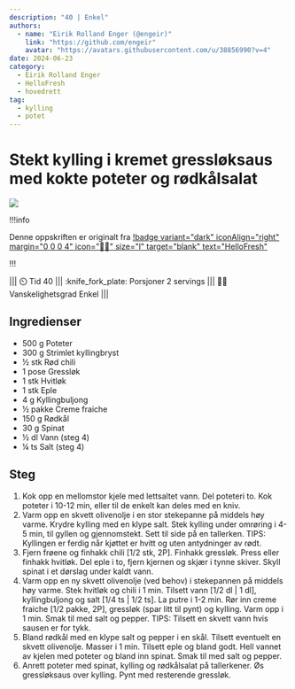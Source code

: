 ```yaml
---
description: "40 | Enkel"
authors:
  - name: "Eirik Rolland Enger (@engeir)"
    link: "https://github.com/engeir"
    avatar: "https://avatars.githubusercontent.com/u/38856990?v=4"
date: 2024-06-23
category:
  - Eirik Rolland Enger
  - HelloFresh
  - hovedrett
tag:
  - kylling
  - potet
---
```


# Stekt kylling i kremet gressløksaus med kokte poteter og rødkålsalat

![](/static/stekt-kylling-i-kremet-gressloksaus-med-kokte-poteter-og-rodkalsalat/stekt-kylling-i-kremet-gressloksaus-med-kokte-poteter-og-rodkalsalat.webp)

!!!info

Denne oppskriften er originalt fra
[!badge variant="dark" iconAlign="right" margin="0 0 0 4" icon=":cook:" size="l" target="blank" text="HelloFresh"](https://www.hellofresh.no/recipes/stekt-kylling-i-kremet-gressloksaus-62e372fb91f7025aa3f94722)

!!!

<!-- dprint-ignore-start -->
||| :timer_clock: Tid
40
||| :knife_fork_plate: Porsjoner
2 servings
||| :cook: Vanskelighetsgrad
Enkel
|||
<!-- dprint-ignore-end -->

## Ingredienser

- 500 g Poteter
- 300 g Strimlet kyllingbryst
- ½ stk Rød chili
- 1 pose Gressløk
- 1 stk Hvitløk
- 1 stk Eple
- 4 g Kyllingbuljong
- ½ pakke Creme fraiche
- 150 g Rødkål
- 30 g Spinat
- ½ dl Vann (steg 4)
- ¼ ts Salt (steg 4)

## Steg

1. Kok opp en mellomstor kjele med lettsaltet vann. Del poteteri to. Kok poteter i 10-12
   min, eller til de enkelt kan deles med en kniv.
2. Varm opp en skvett olivenolje i en stor stekepanne på middels høy varme. Krydre
   kylling med en klype salt. Stek kylling under omrøring i 4-5 min, til gyllen og
   gjennomstekt. Sett til side på en tallerken. TIPS: Kyllingen er ferdig når kjøttet er
   hvitt og uten antydninger av rødt.
3. Fjern frøene og finhakk chili [1/2 stk, 2P]. Finhakk gressløk. Press eller finhakk
   hvitløk. Del eple i to, fjern kjernen og skjær i tynne skiver. Skyll spinat i et
   dørslag under kaldt vann.
4. Varm opp en ny skvett olivenolje (ved behov) i stekepannen på middels høy varme. Stek
   hvitløk og chili i 1 min. Tilsett vann [1/2 dl | 1 dl], kyllingbuljong og salt [1/4
   ts | 1/2 ts]. La putre i 1-2 min. Rør inn creme fraiche [1/2 pakke, 2P], gressløk
   (spar litt til pynt) og kylling. Varm opp i 1 min. Smak til med salt og pepper. TIPS:
   Tilsett en skvett vann hvis sausen er for tykk.
5. Bland rødkål med en klype salt og pepper i en skål. Tilsett eventuelt en skvett
   olivenolje. Masser i 1 min. Tilsett eple og bland godt. Hell vannet av kjelen med
   poteter og bland inn spinat. Smak til med salt og pepper.
6. Anrett poteter med spinat, kylling og rødkålsalat på tallerkener. Øs gressløksaus
   over kylling. Pynt med resterende gressløk.

<script type="application/ld+json">
{
  "author": {
    "@type": "Person",
    "name": "HelloFresh",
    "url": "https://www.hellofresh.no/recipes/stekt-kylling-i-kremet-gressloksaus-62e372fb91f7025aa3f94722"
  },
  "image": "https://img.hellofresh.com/f_auto,fl_lossy,h_640,q_auto,w_1200/hellofresh_s3/image/HF220131_R16_W12_SE_K11105-1_MB_Main_low-6ec73211.jpg",
  "site_name": "HelloFresh",
  "@context": "https://schema.org",
  "@type": "Recipe",
  "recipeCategory": "",
  "cookTime": 20,
  "recipeCuisine": "Skandinavisk",
  "publisher": {
    "@type": "Organization",
    "name": "hellofresh.com"
  },
  "recipeIngredient": [
    "500 g Poteter",
    "300 g Strimlet kyllingbryst",
    "½ stk Rød chili",
    "1 pose Gressløk",
    "1 stk Hvitløk",
    "1 stk Eple",
    "4 g Kyllingbuljong",
    "½ pakke Creme fraiche",
    "150 g Rødkål",
    "30 g Spinat",
    "½ dl Vann (steg 4)",
    "¼ ts Salt (steg 4)"
  ],
  "recipeInstructions": [
    {
      "@type": "HowToStep",
      "text": "Kok opp en mellomstor kjele med lettsaltet vann. Del poteteri to. Kok poteter i 10-12 min, eller til de enkelt kan deles med en kniv."
    },
    {
      "@type": "HowToStep",
      "text": "Varm opp en skvett olivenolje i en stor stekepanne på middels høy varme. Krydre kylling med en klype salt. Stek kylling under omrøring i 4-5 min, til gyllen og gjennomstekt. Sett til side på en tallerken. TIPS: Kyllingen er ferdig når kjøttet er hvitt og uten antydninger av rødt."
    },
    {
      "@type": "HowToStep",
      "text": "Fjern frøene og finhakk chili [1/2 stk, 2P]. Finhakk gressløk. Press eller finhakk hvitløk. Del eple i to, fjern kjernen og skjær i tynne skiver. Skyll spinat i et dørslag under kaldt vann."
    },
    {
      "@type": "HowToStep",
      "text": "Varm opp en ny skvett olivenolje (ved behov) i stekepannen på middels høy varme. Stek hvitløk og chili i 1 min. Tilsett vann [1/2 dl | 1 dl], kyllingbuljong og salt [1/4 ts | 1/2 ts]. La putre i 1-2 min. Rør inn creme fraiche [1/2 pakke, 2P], gressløk (spar litt til pynt) og kylling. Varm opp i 1 min. Smak til med salt og pepper. TIPS: Tilsett en skvett vann hvis sausen er for tykk."
    },
    {
      "@type": "HowToStep",
      "text": "Bland rødkål med en klype salt og pepper i en skål. Tilsett eventuelt en skvett olivenolje. Masser i 1 min. Tilsett eple og bland godt. Hell vannet av kjelen med poteter og bland inn spinat. Smak til med salt og pepper."
    },
    {
      "@type": "HowToStep",
      "text": "Anrett poteter med spinat, kylling og rødkålsalat på tallerkener. Øs gressløksaus over kylling. Pynt med resterende gressløk."
    }
  ],
  "inLanguage": "nb-NO",
  "nutrition": {
    "@type": "NutritionInformation",
    "calories": "541 kcal",
    "fatContent": "14.03 g",
    "saturatedFatContent": "7.8 g",
    "carbohydrateContent": "55.33 g",
    "sugarContent": "13.2 g",
    "proteinContent": "43.83 g",
    "sodiumContent": "392.8 mg",
    "servingSize": "588"
  },
  "prepTime": 20,
  "name": "Stekt kylling i kremet gressløksaus med kokte poteter og rødkålsalat",
  "totalTime": 40,
  "recipeYield": "2 servings",
  "pattern": "stekt-kylling-i-kremet-gressloksaus-med-kokte-poteter-og-rodkalsalat"
}
</script>
